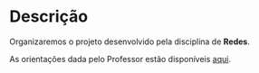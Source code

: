 # Descrição

Organizaremos o projeto desenvolvido pela disciplina de **Redes**.

As orientações dada pelo Professor estão disponíveis [aqui](Orientações.md).














